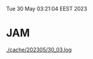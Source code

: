 Tue 30 May 03:21:04 EEST 2023
# JAM
<a href='./cache/202305/30_03.log'>./cache/202305/30_03.log</a>
